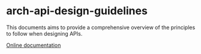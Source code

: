 # arch-api-design-guidelines

This documents aims to provide a comprehensive overview of the principles to follow when designing APIs.

[Online documentation](https://?/docs/arch-api-design-guidelines/)
